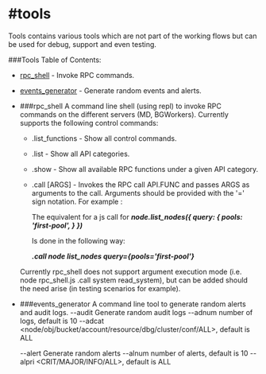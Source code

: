 # #tools

Tools contains various tools which are not part of the working flows but can be used for debug, support and even testing.

###Tools Table of Contents:

- [rpc_shell](#rpc_shell) - Invoke RPC commands.
- [events_generator](#events_generator) - Generate random events and alerts.

- ###rpc_shell
  A command line shell (using repl) to invoke RPC commands on the different servers (MD, BGWorkers).
  Currently supports the following control commands:

  - .list_functions - Show all control commands.
  - .list - Show all API categories.
  - .show <API> - Show all available RPC functions under a given API category.
  - .call <API> <FUNC> [ARGS] - Invokes the RPC call API.FUNC and passes ARGS as arguments to the call.
    Arguments should be provided with the '=' sign notation.
    For example :

    The equivalent for a js call for
    **_node.list_nodes({
    query: {
    pools: 'first-pool',
    }
    })_**

    Is done in the following way:

    **_.call node list_nodes query={pools='first-pool'}_**

  Currently rpc_shell does not support argument execution mode (i.e. node rpc_shell.js .call system read_system),
  but can be added should the need arise (in testing scenarios for example).

- ###events_generator
  A command line tool to generate random alerts and audit logs.
  --audit Generate random audit logs
  --adnum number of logs, default is 10
  --adcat <node/obj/bucket/account/resource/dbg/cluster/conf/ALL>, default is ALL

  --alert Generate random alerts
  --alnum number of alerts, default is 10
  --alpri <CRIT/MAJOR/INFO/ALL>, default is ALL
